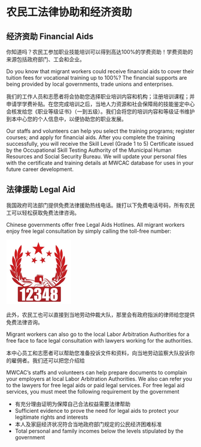 # 农民工法律协助和经济资助

## 经济资助 Financial Aids

你知道吗？农民工参加职业技能培训可以得到高达100%的学费资助！学费资助的来源包括政府部门、工会和企业。

Do you know that migrant workers could receive financial aids to cover their tuition fees for vocational training up to 100%? The financial supports are being provided by local governments, trade unions and enterprises.

我们的工作人员和志愿者将会协助您选择职业培训内容和机构；注册培训课程；并申请学学费补贴。在您完成培训之后，当地人力资源和社会保障局的技能鉴定中心会核发给您《职业等级证书》（一到五级）。我们会将您的培训内容和等级证书维护到本中心您的个人信息中，以便协助您的职业发展。

Our staffs and volunteers can help you select the training programs; register courses; and apply for financial aids. After you complete the training successfully, you will receive the Skill Level (Grade 1 to 5) Certificate issued by the Occupational Skill Testing Authority of the Municipal Human Resources and Social Security Bureau. We will update your personal files with the certificate and training details at MWCAC database for uses in your future career development.

## 法律援助  Legal Aid

我国政府司法部门提供免费法律援助热线电话。拨打以下免费电话号码，所有农民工可以轻松获取免费法律咨询。

Chinese governments offer free Legal Aids Hotlines. All migrant workers enjoy free legal consultation by simply calling the toll-free number:

![Free Legal Aids](./img/free-legal-aid.png)

此外，农民工也可以直接到当地劳动仲裁大队，那里会有政府指派的律师给您提供免费法律咨询。

Migrant workers can also go to the local Labor Arbitration Authorities for a free face to face legal consultation with lawyers working for the authorities.

本中心员工和志愿者可以帮助您准备投诉文件和资料，向当地劳动监察大队投诉你的雇佣者。我们还可以把您介绍给

MWCAC’s staffs and volunteers can help prepare documents to complain your employers at local Labor Arbitration Authorities. We also can refer you to the lawyers for free legal aids or paid legal services. For free legal aid services, you must meet the following requirement by the government

* 有充分理由证明为保障自己合法权益需要法律帮助
* Sufficient evidence to prove the need for legal aids to protect your legitimate rights and interests
* 本人及家庭经济状况符合当地政府部门规定的公民经济困难标准
* Total personal and family incomes below the levels stipulated by the government